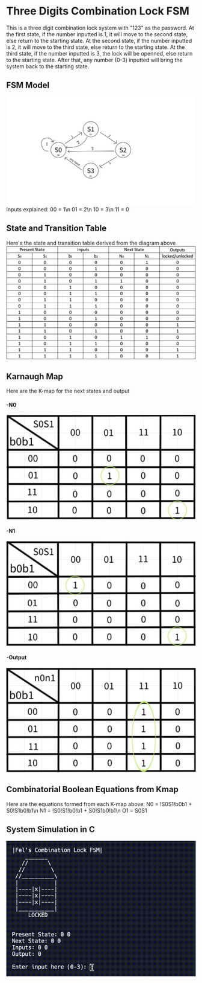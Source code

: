 # Three Digits Combination Lock FSM
This is a three digit combination lock system with "123" as the password. At the first state, if the number inputted is 1, it will move to the second state, else return to the starting state. At the second state, if the number inputted is 2, it will move to the third state, else return to the starting state. At the third state, if the number inputted is 3, the lock will be openned, else return to the starting state. After that, any number (0-3) inputted will bring the system back to the starting state.

## FSM Model
![fsm-model](images/fsm-model.png)
Inputs explained:
00 = 1\n
01 = 2\n
10 = 3\n
11 = 0

## State and Transition Table
Here's the state and transition table derived from the diagram above
![truth-table](images/truth-table.png)

## Karnaugh Map
Here are the K-map for the next states and output
#### -N0
![kmap-n0](images/kmap-n0.png)
#### -N1
![kmap-n1](images/kmap-n1.png)
#### -Output
![kmap-o](images/kmap-o.png)

## Combinatorial Boolean Equations from Kmap
Here are the equations formed from each K-map above:
N0 = !S0S1!b0b1 + S0!S1b0!b1\n
N1 = !S0!S1!b0!b1 + S0!S1b0!b1\n
O1 = S0S1

## System Simulation in C
![preview](images/preview.gif)
